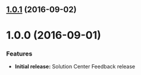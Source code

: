 <a name="1.0.1"></a>
## [1.0.1](https://github.com/zalando-incubator/solution-center-feedback/compare/1.0.0...v1.0.1) (2016-09-02)



<a name="1.0.0"></a>
# 1.0.0 (2016-09-01)


### Features

* **Initial release:** Solution Center Feedback release



